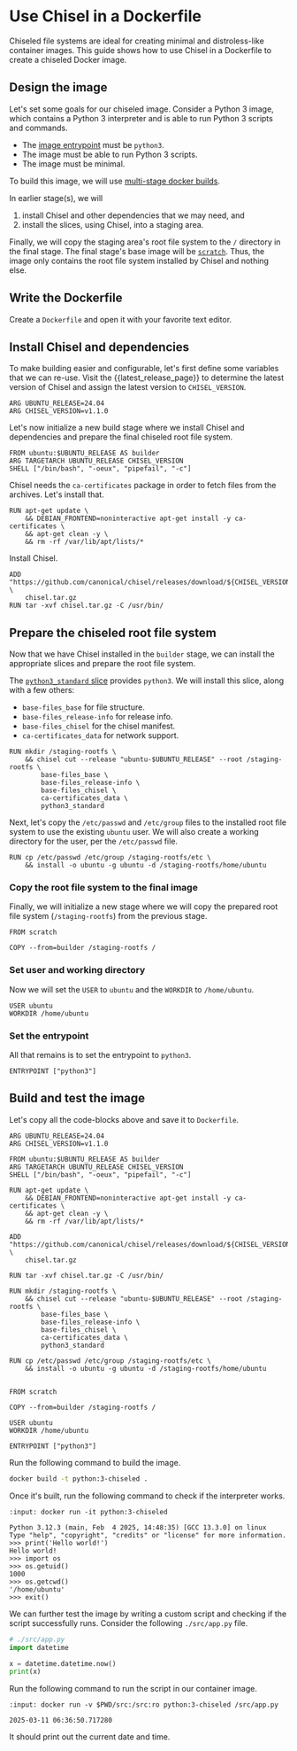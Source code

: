 # Use Chisel in a Dockerfile

Chiseled file systems are ideal for creating minimal and distroless-like
container images. This guide shows how to use Chisel in a Dockerfile to create a
chiseled Docker image.


## Design the image

Let's set some goals for our chiseled image. Consider a Python 3 image, which
contains a Python 3 interpreter and is able to run Python 3 scripts and
commands.

- The [image entrypoint] must be `python3`.
- The image must be able to run Python 3 scripts.
- The image must be minimal.

To build this image, we will use [multi-stage docker builds].

In earlier stage(s), we will

1. install Chisel and other dependencies that we may need, and
2. install the slices, using Chisel, into a staging area.

Finally, we will copy the staging area's root file system to the `/` directory
in the final stage. The final stage's base image will be [`scratch`]. Thus, the
image only contains the root file system installed by Chisel and nothing else.


## Write the Dockerfile

Create a `Dockerfile` and open it with your favorite text editor.


## Install Chisel and dependencies

To make building easier and configurable, let's first define some variables that
we can re-use. Visit the {{latest_release_page}} to determine the latest version
of Chisel and assign the latest version to `CHISEL_VERSION`.

```docker
ARG UBUNTU_RELEASE=24.04
ARG CHISEL_VERSION=v1.1.0
```

Let's now initialize a new build stage where we install Chisel and dependencies
and prepare the final chiseled root file system.

```docker
FROM ubuntu:$UBUNTU_RELEASE AS builder
ARG TARGETARCH UBUNTU_RELEASE CHISEL_VERSION
SHELL ["/bin/bash", "-oeux", "pipefail", "-c"]
```

Chisel needs the `ca-certificates` package in order to fetch files from the
archives. Let's install that.

```docker
RUN apt-get update \
    && DEBIAN_FRONTEND=noninteractive apt-get install -y ca-certificates \
    && apt-get clean -y \
    && rm -rf /var/lib/apt/lists/*
```

Install Chisel.

```docker
ADD "https://github.com/canonical/chisel/releases/download/${CHISEL_VERSION}/chisel_${CHISEL_VERSION}_linux_${TARGETARCH}.tar.gz" \
    chisel.tar.gz
RUN tar -xvf chisel.tar.gz -C /usr/bin/
```


## Prepare the chiseled root file system

Now that we have Chisel installed in the `builder` stage, we can install the
appropriate slices and prepare the root file system.

The [`python3_standard` slice] provides `python3`. We will install this slice,
along with a few others:

- `base-files_base` for file structure.
- `base-files_release-info` for release info.
- `base-files_chisel` for the chisel manifest.
- `ca-certificates_data` for network support.

```docker
RUN mkdir /staging-rootfs \
    && chisel cut --release "ubuntu-$UBUNTU_RELEASE" --root /staging-rootfs \
        base-files_base \
        base-files_release-info \
        base-files_chisel \
        ca-certificates_data \
        python3_standard
```

Next, let's copy the `/etc/passwd` and `/etc/group` files to the installed root
file system to use the existing `ubuntu` user. We will also create a working
directory for the user, per the `/etc/passwd` file.

```docker
RUN cp /etc/passwd /etc/group /staging-rootfs/etc \
    && install -o ubuntu -g ubuntu -d /staging-rootfs/home/ubuntu
```


### Copy the root file system to the final image

Finally, we will initialize a new stage where we will copy the prepared root
file system (`/staging-rootfs`) from the previous stage.

```docker
FROM scratch

COPY --from=builder /staging-rootfs /
```


### Set user and working directory

Now we will set the `USER` to `ubuntu` and the `WORKDIR` to `/home/ubuntu`.

```docker
USER ubuntu
WORKDIR /home/ubuntu
```


### Set the entrypoint

All that remains is to set the entrypoint to `python3`.

```docker
ENTRYPOINT ["python3"]
```


## Build and test the image

Let's copy all the code-blocks above and save it to `Dockerfile`.

```docker
ARG UBUNTU_RELEASE=24.04
ARG CHISEL_VERSION=v1.1.0

FROM ubuntu:$UBUNTU_RELEASE AS builder
ARG TARGETARCH UBUNTU_RELEASE CHISEL_VERSION
SHELL ["/bin/bash", "-oeux", "pipefail", "-c"]

RUN apt-get update \
    && DEBIAN_FRONTEND=noninteractive apt-get install -y ca-certificates \
    && apt-get clean -y \
    && rm -rf /var/lib/apt/lists/*

ADD "https://github.com/canonical/chisel/releases/download/${CHISEL_VERSION}/chisel_${CHISEL_VERSION}_linux_${TARGETARCH}.tar.gz" \
    chisel.tar.gz

RUN tar -xvf chisel.tar.gz -C /usr/bin/

RUN mkdir /staging-rootfs \
    && chisel cut --release "ubuntu-$UBUNTU_RELEASE" --root /staging-rootfs \
        base-files_base \
        base-files_release-info \
        base-files_chisel \
        ca-certificates_data \
        python3_standard

RUN cp /etc/passwd /etc/group /staging-rootfs/etc \
    && install -o ubuntu -g ubuntu -d /staging-rootfs/home/ubuntu


FROM scratch

COPY --from=builder /staging-rootfs /

USER ubuntu
WORKDIR /home/ubuntu

ENTRYPOINT ["python3"]
```

Run the following command to build the image.

```sh
docker build -t python:3-chiseled .
```

Once it's built, run the following command to check if the interpreter works.

```{terminal}
:input: docker run -it python:3-chiseled

Python 3.12.3 (main, Feb  4 2025, 14:48:35) [GCC 13.3.0] on linux
Type "help", "copyright", "credits" or "license" for more information.
>>> print('Hello world!')
Hello world!
>>> import os
>>> os.getuid()
1000
>>> os.getcwd()
'/home/ubuntu'
>>> exit()
```

We can further test the image by writing a custom script and checking if the
script successfully runs. Consider the following `./src/app.py` file.

```py
# ./src/app.py
import datetime

x = datetime.datetime.now()
print(x)
```

Run the following command to run the script in our container image.

```{terminal}
:input: docker run -v $PWD/src:/src:ro python:3-chiseled /src/app.py

2025-03-11 06:36:50.717280
```

It should print out the current date and time.


<!-- LINKS -->

[python3 package on Noble]: https://packages.ubuntu.com/noble/python3
[image entrypoint]: https://github.com/opencontainers/image-spec/blob/main/config.md
[multi-stage docker builds]: https://docs.docker.com/build/building/multi-stage/
[`scratch`]: https://hub.docker.com/_/scratch
[`python3_standard` slice]: https://github.com/canonical/chisel-releases/blob/ubuntu-24.04/slices/python3.yaml#L13

